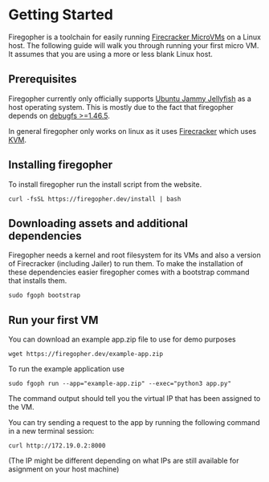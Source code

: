 # Getting Started
Firegopher is a toolchain for easily running [Firecracker MicroVMs](https://firecracker-microvm.github.io/) on a Linux host. The following guide will walk you through running your first micro VM. It assumes that you are using a more or less blank Linux host.


## Prerequisites

Firegopher currently only officially supports [Ubuntu Jammy Jellyfish](https://releases.ubuntu.com/jammy/) as a host operating system. This is mostly due to the fact that firegopher depends on [debugfs >=1.46.5](https://e2fsprogs.sourceforge.net/). 

In general firegopher only works on linux as it uses [Firecracker](https://firecracker-microvm.github.io/) which uses [KVM](https://en.wikipedia.org/wiki/Kernel-based_Virtual_Machine).


## Installing firegopher
To install firegopher run the install script from the website.

    curl -fsSL https://firegopher.dev/install | bash


## Downloading assets and additional dependencies
Firegopher needs a kernel and root filesystem for its VMs and also a version of Firecracker (including Jailer) to run them. 
To make the installation of these dependencies easier firegopher comes with a bootstrap command that installs them.

    sudo fgoph bootstrap


## Run your first VM
You can download an example app.zip file to use for demo purposes

    wget https://firegopher.dev/example-app.zip

To run the example application use

    sudo fgoph run --app="example-app.zip" --exec="python3 app.py"

The command output should tell you the virtual IP that has been assigned to the VM. 

You can try sending a request to the app by running the following command in a new terminal session:

    curl http://172.19.0.2:8000

(The IP might be different depending on what IPs are still available for asignment on your host machine)